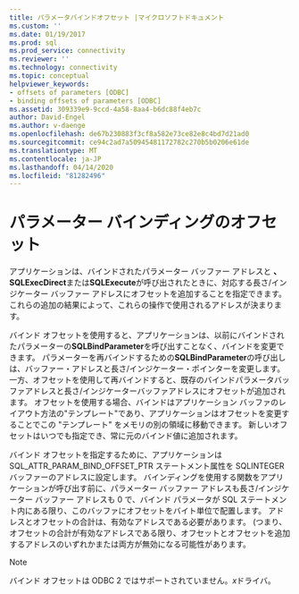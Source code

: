 ```yaml
---
title: パラメータバインドオフセット |マイクロソフトドキュメント
ms.custom: ''
ms.date: 01/19/2017
ms.prod: sql
ms.prod_service: connectivity
ms.reviewer: ''
ms.technology: connectivity
ms.topic: conceptual
helpviewer_keywords:
- offsets of parameters [ODBC]
- binding offsets of parameters [ODBC]
ms.assetid: 309339e9-9ccd-4a58-8aa4-b6dc88f4eb7c
author: David-Engel
ms.author: v-daenge
ms.openlocfilehash: de67b230883f3cf8a582e73ce82e8c4bd7d21ad0
ms.sourcegitcommit: ce94c2ad7a50945481172782c270b5b0206e61de
ms.translationtype: MT
ms.contentlocale: ja-JP
ms.lasthandoff: 04/14/2020
ms.locfileid: "81282496"
---
```

# <a name="parameter-binding-offsets"></a>パラメーター バインディングのオフセット
アプリケーションは、バインドされたパラメーター バッファー アドレスと **、SQLExecDirect**または**SQLExecute**が呼び出されたときに、対応する長さ/インジケーター バッファー アドレスにオフセットを追加することを指定できます。 これらの追加の結果によって、これらの操作で使用されるアドレスが決まります。  
  
 バインド オフセットを使用すると、アプリケーションは、以前にバインドされたパラメーターの**SQLBindParameter**を呼び出すことなく、バインドを変更できます。 パラメーターを再バインドするための**SQLBindParameter**の呼び出しは、バッファー・アドレスと長さ/インジケーター・ポインターを変更します。 一方、オフセットを使用して再バインドすると、既存のバインドパラメータバッファアドレスと長さ/インジケーターバッファアドレスにオフセットが追加されます。 オフセットを使用する場合、バインドはアプリケーション バッファのレイアウト方法の"テンプレート"であり、アプリケーションはオフセットを変更することでこの "テンプレート" をメモリの別の領域に移動できます。 新しいオフセットはいつでも指定でき、常に元のバインド値に追加されます。  
  
 バインド オフセットを指定するために、アプリケーションは SQL_ATTR_PARAM_BIND_OFFSET_PTR ステートメント属性を SQLINTEGER バッファーのアドレスに設定します。 バインディングを使用する関数をアプリケーションが呼び出す前に、パラメーター バッファー アドレスも長さ/インジケーター バッファー アドレスも 0 で、バインド パラメータが SQL ステートメント内にある限り、このバッファにオフセットをバイト単位で配置します。 アドレスとオフセットの合計は、有効なアドレスである必要があります。 (つまり、オフセットの合計が有効なアドレスである限り、オフセットとオフセットを追加するアドレスのいずれかまたは両方が無効になる可能性があります。  
  
> [!NOTE]  
>  バインド オフセットは ODBC 2 ではサポートされていません。*x*ドライバ。
